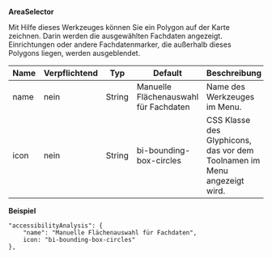 **AreaSelector**

Mit Hilfe dieses Werkzeuges können Sie ein Polygon auf der Karte zeichnen. Darin werden die ausgewählten Fachdaten angezeigt. Einrichtungen oder andere Fachdatenmarker, die außerhalb dieses Polygons liegen, werden ausgeblendet.

|Name|Verpflichtend|Typ|Default|Beschreibung|
|----|-------------|---|-------|------------|
|name|nein|String|Manuelle Flächenauswahl für Fachdaten|Name des Werkzeuges im Menu.|
|icon|nein|String|bi-bounding-box-circles|CSS Klasse des Glyphicons, das vor dem Toolnamen im Menu angezeigt wird.|


**Beispiel**
```
"accessibilityAnalysis": {
    "name": "Manuelle Flächenauswahl für Fachdaten",
    icon: "bi-bounding-box-circles"
},
```
